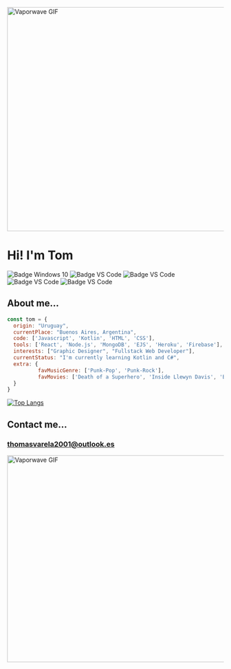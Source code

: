 <img src="https://media.giphy.com/media/Oy4nobvUxIonu/giphy.gif" width="850" height="521" alt="Vaporwave GIF"/>

# Hi! I'm Tom
![Badge Windows 10](https://img.shields.io/badge/OS-W%2010-orange?logo=windows&style=flat-square)
![Badge VS Code](https://img.shields.io/badge/IDE-VS%20Code-orange?logo=visualstudiocode&style=flat-square)
![Badge VS Code](https://img.shields.io/badge/Code-Javascript-orange?logo=javascript&style=flat-square)
![Badge VS Code](https://img.shields.io/badge/Code-Node.js-orange?logo=nodedotjs&style=flat-square)
![Badge VS Code](https://img.shields.io/badge/Code-jQuery-orange?logo=jquery&style=flat-square)
## About me...

```javascript
const tom = {
  origin: "Uruguay",
  currentPlace: "Buenos Aires, Argentina",
  code: ['Javascript', 'Kotlin', 'HTML', 'CSS'],
  tools: ['React', 'Node.js', 'MongoDB', 'EJS', 'Heroku', 'Firebase'],
  interests: ["Graphic Designer", "Fullstack Web Developer"],
  currentStatus: "I'm currently learning Kotlin and C#",
  extra: {
          favMusicGenre: ['Punk-Pop', 'Punk-Rock'],
          favMovies: ['Death of a Superhero', 'Inside Llewyn Davis', 'Blue Valentine', 'Trainspotting'],
  }
}
```

[![Top Langs](https://github-readme-stats.vercel.app/api/top-langs/?username=luvous&layout=compact&hide=css&theme=tokyonight)](https://github.com/anuraghazra/github-readme-stats)


## Contact me...
### thomasvarela2001@outlook.es


<img src="https://media.giphy.com/media/l2R09a5L5Bb6ppV7y/source.gif" width="850" height="481" alt="Vaporwave GIF"/>
